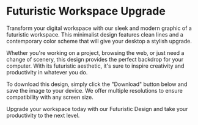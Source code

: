 <!--font:Poppins-->

# Futuristic Workspace Upgrade

Transform your digital workspace with our sleek and modern graphic of a futuristic workspace. This minimalist design features clean lines and a contemporary color scheme that will give your desktop a stylish upgrade.

Whether you're working on a project, browsing the web, or just need a change of scenery, this design provides the perfect backdrop for your computer. With its futuristic aesthetic, it's sure to inspire creativity and productivity in whatever you do.

To download this design, simply click the "Download" button below and save the image to your device. We offer multiple resolutions to ensure compatibility with any screen size.

Upgrade your workspace today with our Futuristic Design and take your productivity to the next level.

<!--

Write me markdown content of website with wallpaper:

"A minimalist graphic of a futuristic workspace, with sleek lines and a modern color scheme."

The header of the page should not be copy of the text but rather a real content of the website which is using this wallpaper.


---


# Futuristic Workspace Wallpaper

Enhance your desktop with our minimalist graphic of a futuristic workspace. The sleek lines and modern color scheme will give your computer a stylish upgrade. Whether you're working on a big project or just browsing the web, this wallpaper will provide the perfect backdrop for your digital workspace.

To download this wallpaper, simply click the "Download" button below and save the image to your device. We offer multiple resolutions to ensure compatibility with any screen size. 

Upgrade your desktop today with our Futuristic Workspace Wallpaper.


---


Heading should not include word "wallpaper". The website should not be about the wallpaper itself, wallpaper is just a related background, rewrite whole content.


---


# Elevate Your Digital Workspace with a Futuristic Design

Transform your digital workspace with our sleek and modern graphic of a futuristic workspace. This minimalist design features clean lines and a contemporary color scheme that will give your desktop a stylish upgrade. 

Whether you're working on a big project, browsing the web, or just need a change of scenery, this design provides the perfect backdrop for your computer. With its futuristic aesthetic, it's sure to inspire creativity and productivity in whatever you do.

To download this design, simply click the "Download" button below and save the image to your device. We offer multiple resolutions to ensure compatibility with any screen size. 

Upgrade your digital workspace today with our Futuristic Design and take your productivity to the next level.


---


Heading is too long, rewrite whole content.


---


# Futuristic Design for Your Digital Workspace

Enhance your digital workspace with our sleek and modern graphic of a futuristic workspace. This minimalist design features clean lines and a contemporary color scheme that will give your desktop a stylish upgrade.

Whether you're working on a project, browsing the web, or just need a change of scenery, this design provides the perfect backdrop for your computer. With its futuristic aesthetic, it's sure to inspire creativity and productivity in whatever you do.

To download this design, simply click the "Download" button below and save the image to your device. We offer multiple resolutions to ensure compatibility with any screen size.

Upgrade your digital workspace today with our Futuristic Design and take your productivity to the next level.


---


Heading is too long, rewrite whole content.


---


# Upgrade Your Workspace with a Futuristic Design

Transform your digital workspace with our sleek and modern graphic of a futuristic workspace. This minimalist design features clean lines and a contemporary color scheme that will give your desktop a stylish upgrade.

Whether you're working on a project, browsing the web, or just need a change of scenery, this design provides the perfect backdrop for your computer. With its futuristic aesthetic, it's sure to inspire creativity and productivity in whatever you do.

To download this design, simply click the "Download" button below and save the image to your device. We offer multiple resolutions to ensure compatibility with any screen size.

Upgrade your workspace today with our Futuristic Design and take your productivity to the next level.


---


Write me a Google font which is best fitting for the website.

Pick from the list:
- Inter
- Open Sans
- Futura
- Lobster
- Great Vibes
- Montserrat
- Barlow Condensed
- Poppins
- Alegreya
- Dancing Script
- Lato
- Roboto
- Playfair Display
- Raleway
- Exo 2
- IBM Plex Sans
- Orbitron


Write just the font name nothing else.


---


Poppins

-->
